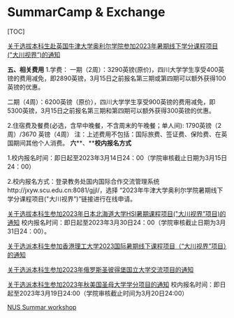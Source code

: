 # SummarCamp & Exchange

[TOC]


[关于选拔本科生赴英国牛津大学奥利尔学院参加2023年暑期线下学分课程项目("大川视界”)的通知](https://jwc.scu.edu.cn/info/1081/8954.htm)

**五、相关费用**
1.学费：
一期（2周）：3290英镑(原价)，四川大学学生享受400英镑的费用减免，即2890英镑，3月15日之前报名第三期或第四期可以额外获得100英镑的优惠。

二期（4周）：6200英镑（原价），四川大学学生享受900英镑的费用减免，即5300英镑，3月15日之前报名第三期和第四期可以额外获得300英镑的优惠。

2.住宿费及餐费(必选，含早中晚餐，不含周末的午晚餐；单人间):
1790英镑（2周）/3670 英镑（4周）
注：上述费用不包括：国际旅费、签证费、保险费、在英国期间其他个人消费。
**六****、****校内报名方式**

1.校内报名时间：即日起至2023年3月14日24：00（学院审核截止日期为3月15日24：00）

2.校内报名方式：登录教务处国内国际合作交流管理系统http://jxyw.scu.edu.cn:8081/gjjl/，选择 “2023年牛津大学奥利尔学院暑期线下学分课程项目("大川视界”)”链接进行在线申请。



[关于选拔本科生参加2023年日本北海道大学HSI暑期课程项目("大川视界”项目)的通知](https://jwc.scu.edu.cn/info/1081/8997.htm)
校内报名时间：即日起至2023年3月30日24：00（学院审核截止日期为3月31日24：00）。


[关于选派本科生参加香港理工大学2023国际暑期线下课程项目（“大川视界”项目）的通知](https://jwc.scu.edu.cn/info/1081/8990.htm)


[关于选派本科生参加2023年俄罗斯圣彼得堡国立大学交流项目的通知](https://jwc.scu.edu.cn/info/1081/8994.htm)


[关于选派本科生参加2023年秋美国圣母大学学分项目的通知](https://jwc.scu.edu.cn/info/1081/8978.htm)
校内报名时间：即日起至2023年3月19日24:00（学院审核截止时间为3月20日24:00）


[NUS Summar workshop ](https://sws.comp.nus.edu.sg/Application.html)

